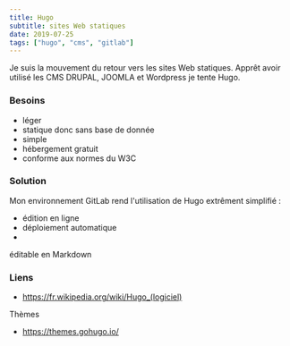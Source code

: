 ```yaml
---
title: Hugo
subtitle: sites Web statiques
date: 2019-07-25
tags: ["hugo", "cms", "gitlab"]
---
```


Je suis la mouvement du retour vers les sites Web statiques.
Apprêt avoir utilisé les CMS DRUPAL, JOOMLA et Wordpress je tente Hugo.

### Besoins 

* léger
* statique donc sans base de donnée
* simple
* hébergement gratuit
* conforme aux normes du W3C

### Solution

Mon environnement GitLab rend l'utilisation de Hugo extrêment simplifié :
*  édition en ligne
*  déploiement automatique
*  

éditable en Markdown

### Liens

* https://fr.wikipedia.org/wiki/Hugo_(logiciel)

Thèmes

* https://themes.gohugo.io/
